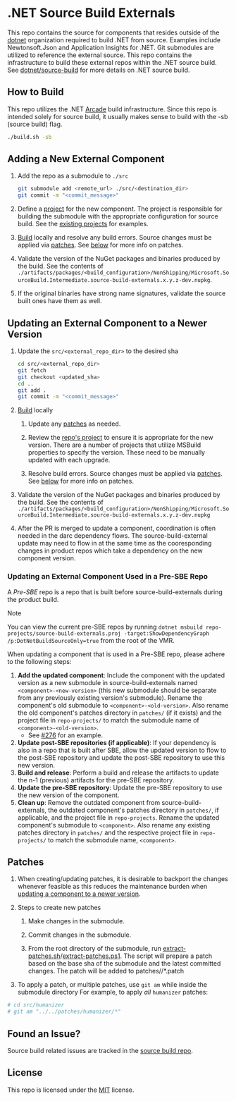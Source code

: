 # .NET Source Build Externals

This repo contains the source for components that resides outside of the [dotnet](https://github.com/dotnet)
organization required to build .NET from source. Examples include Newtonsoft.Json
and Application Insights for .NET. Git submodules are utilized to reference the
external source. This repo contains the infrastructure to build these external
repos within the .NET source build. See
[dotnet/source-build](https://github.com/dotnet/source-build) for more details on
.NET source build.

## How to Build

This repo utilizes the .NET [Arcade](https://github.com/dotnet/arcade) build
infrastructure. Since this repo is intended solely for source build, it usually
 makes sense to build with the -sb (source build) flag.

``` bash
./build.sh -sb
```

## Adding a New External Component

1. Add the repo as a submodule to `./src`

    ```bash
    git submodule add <remote_url> ./src/<destination_dir>
    git commit -m "<commit_message>"
    ```

1. Define a [project](repo-projects) for the new component. The project
is responsible for building the submodule with the appropriate configuration for
source build. See the [existing projects](repo-projects) for examples.

1. [Build](#how-to-build) locally and resolve any build errors. Source changes
must be applied via [patches](patches). See [below](#patches) for more info on patches.

1. Validate the version of the NuGet packages and binaries produced by the build. See the contents of
`./artifacts/packages/<build_configuration>/NonShipping/Microsoft.SourceBuild.Intermediate.source-build-externals.x.y.z-dev.nupkg`.

1. If the original binaries have strong name signatures, validate the source built ones have them as well.

## Updating an External Component to a Newer Version

1. Update the `src/<external_repo_dir>` to the desired sha

    ``` bash
    cd src/<external_repo_dir>
    git fetch
    git checkout <updated_sha>
    cd ..
    git add .
    git commit -m "<commit_message>"
    ```

1. [Build](#how-to-build) locally

    1. Update any [patches](patches) as needed.

    1. Review the [repo's project](repo-projects) to ensure it is appropriate for the new version.
    There are a number of projects that utilize MSBuild properties to specify the version.
    These need to be manually updated with each upgrade.

    1. Resolve build errors. Source changes must be applied via [patches](patches).  See [below](#patches) for more info on patches.

1. Validate the version of the NuGet packages and binaries produced by the build. See the contents of
`./artifacts/packages/<build_configuration>/NonShipping/Microsoft.SourceBuild.Intermediate.source-build-externals.x.y.z-dev.nupkg`

1. After the PR is merged to update a component, coordination is often needed in the darc dependency flows. The source-build-external update
may need to flow in at the same time as the cooresponding changes in product repos which take a dependency on the new component version.

### Updating an External Component Used in a Pre-SBE Repo

A _Pre-SBE_ repo is a repo that is built before source-build-externals during the product build.

> [!NOTE]
>
> You can view the current pre-SBE repos by running `dotnet msbuild repo-projects/source-build-externals.proj -target:ShowDependencyGraph /p:DotNetBuildSourceOnly=true` from the root of the VMR.

When updating a component that is used in a Pre-SBE repo, please adhere to the following steps:

1. **Add the updated component**: Include the component with the updated version as a new submodule in source-build-externals named `<component>-<new-version>` (this new submodule should be separate from any previously existing version's submodule). Rename the component's old submodule to `<component>-<old-version>`. Also rename the old component's patches directory in `patches/` (if it exists) and the project file in `repo-projects/` to match the submodule name of `<component>-<old-version>`.
    - See [#276](https://github.com/dotnet/source-build-externals/pull/276) for an example.
2. **Update post-SBE repositories (if applicable)**: If your dependency is also in a repo that is built after SBE, allow the updated version to flow to the post-SBE repository and update the post-SBE repository to use this new version.
3. **Build and release**: Perform a build and release the artifacts to update the n-1 (previous) artifacts for the pre-SBE repository.
4. **Update the pre-SBE repository**: Update the pre-SBE repository to use the new version of the component.
5. **Clean up**: Remove the outdated component from source-build-externals, the outdated component's patches directory in `patches/`, if applicable, and the project file in `repo-projects`. Rename the updated component's submodule to `<component>`. Also rename any existing patches directory in `patches/` and the respective project file in `repo-projects/` to match the submodule name, `<component>`.

## Patches

1. When creating/updating patches, it is desirable to backport the changes whenever feasible as this reduces
the maintenance burden when [updating a component to a newer version](#updating-an-external-component-to-a-newer-version).

1. Steps to create new patches

    1. Make changes in the submodule.

    1. Commit changes in the submodule.

    1. From the root directory of the submodule, run [extract-patches.sh](extract-patches.sh)/[extract-patches.ps1](extract-patches.ps1).
       The script will prepare a patch based on the base sha of the submodule and the latest committed changes. The patch
       will be added to patches/<component>/*.patch

1. To apply a patch, or multiple patches, use `git am` while inside the submodule directory
For example, to apply *all* `humanizer` patches:

```sh
# cd src/humanizer
# git am "../../patches/humanizer/*"
```
## Found an Issue?

Source build related issues are tracked in the [source build repo](https://github.com/dotnet/source-build/).

## License

This repo is licensed under the [MIT](LICENSE.txt) license.
